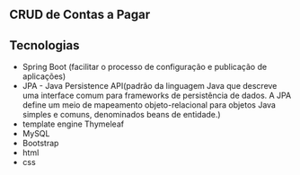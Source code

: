 ## CRUD de Contas a Pagar



## Tecnologias

- Spring Boot (facilitar o processo de configuração e publicação de aplicações)
- JPA - Java Persistence API(padrão da linguagem Java que descreve uma interface comum para frameworks de
  persistência de dados. A JPA define um meio de mapeamento objeto-relacional para objetos Java simples e comuns,
  denominados beans de entidade.)
- template engine Thymeleaf
- MySQL
- Bootstrap
- html
- css



